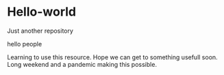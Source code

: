 # Hello-world
Just another repository

hello people

Learning to use this resource. Hope we can get to something usefull soon. Long weekend and a pandemic making this possible.
